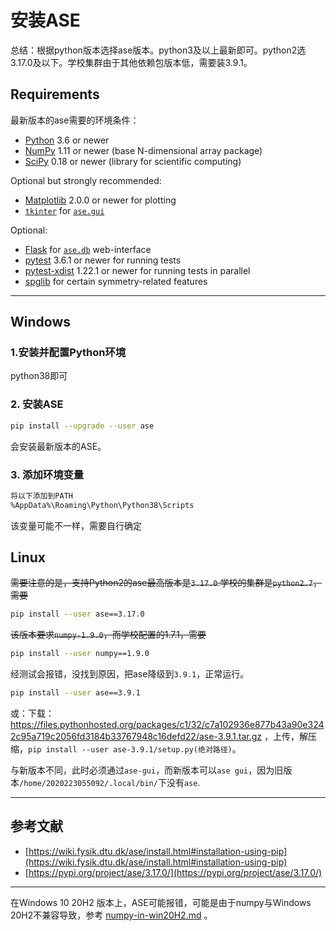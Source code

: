 # 安装ASE

总结：根据python版本选择ase版本。python3及以上最新即可。python2选3.17.0及以下。学校集群由于其他依赖包版本低，需要装3.9.1。



## Requirements

最新版本的ase需要的环境条件：

- [Python](https://www.python.org/) 3.6 or newer
- [NumPy](https://docs.scipy.org/doc/numpy/reference/) 1.11 or newer (base N-dimensional array package)
- [SciPy](https://docs.scipy.org/doc/scipy/reference/) 0.18 or newer (library for scientific computing)

Optional but strongly recommended:

- [Matplotlib](https://matplotlib.org/) 2.0.0 or newer for plotting
- [`tkinter`](https://docs.python.org/3.7/library/tkinter.html#module-tkinter) for [`ase.gui`](https://wiki.fysik.dtu.dk/ase/ase/gui/gui.html#module-ase.gui)

Optional:

- [Flask](https://palletsprojects.com/p/flask/) for [`ase.db`](https://wiki.fysik.dtu.dk/ase/ase/db/db.html#module-ase.db) web-interface
- [pytest](https://pypi.org/project/pytest/) 3.6.1 or newer for running tests
- [pytest-xdist](https://pypi.org/project/pytest-xdist/) 1.22.1 or newer for running tests in parallel
- [spglib](https://pypi.org/project/spglib/) for certain symmetry-related features

---

## Windows

### 1.安装并配置Python环境

python38即可

### 2. 安装ASE

```bash
pip install --upgrade --user ase
```

会安装最新版本的ASE。

### 3. 添加环境变量

```bash
将以下添加到PATH
%AppData%\Roaming\Python\Python38\Scripts
```
该变量可能不一样，需要自行确定





## Linux

~~需要注意的是，支持Python2的ase最高版本是`3.17.0`.学校的集群是`python2.7`，需要~~

```bash
pip install --user ase==3.17.0
```

~~该版本要求`numpy-1.9.0`，而学校配置的1.7.1，需要~~

```bash
pip install --user numpy==1.9.0
```



经测试会报错，没找到原因，把ase降级到`3.9.1`，正常运行。

```bash
pip install --user ase==3.9.1
```

或：下载： https://files.pythonhosted.org/packages/c1/32/c7a102936e877b43a90e3242c95a719c2056fd3184b33767948c16defd22/ase-3.9.1.tar.gz ，上传，解压缩，`pip install --user ase-3.9.1/setup.py(绝对路径)`。

与新版本不同，此时必须通过`ase-gui`，而新版本可以`ase gui`，因为旧版本`/home/2020223055092/.local/bin/`下没有`ase`.

---

## 参考文献

- [https://wiki.fysik.dtu.dk/ase/install.html#installation-using-pip](https://wiki.fysik.dtu.dk/ase/install.html#installation-using-pip)
- [https://pypi.org/project/ase/3.17.0/](https://pypi.org/project/ase/3.17.0/)


---

在Windows 10 20H2 版本上，ASE可能报错，可能是由于numpy与Windows 20H2不兼容导致，参考 [numpy-in-win20H2.md](..\09-Others\numpy-in-win20H2.md) 。